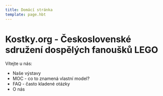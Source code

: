 ```yaml
---
title: Domácí stránka
template: page.hbt
---
```

# Kostky.org - Československé sdružení dospělých fanoušků LEGO

Vítejte u nás:

* Naše výstavy
* MOC - co to znamená vlastní model?
* FAQ - často kladené otázky
* O nás

 
